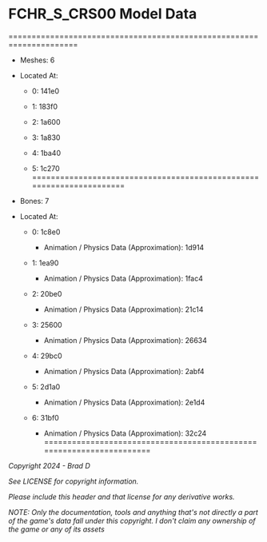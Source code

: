 # FCHR_S_CRS00 Model Data
=====================================================================

* Meshes: 6

* Located At:

  * 0: 141e0

  * 1: 183f0

  * 2: 1a600

  * 3: 1a830

  * 4: 1ba40

  * 5: 1c270
=====================================================================

* Bones: 7

* Located At:

  * 0: 1c8e0

    * Animation / Physics Data (Approximation): 1d914

  * 1: 1ea90

    * Animation / Physics Data (Approximation): 1fac4

  * 2: 20be0

    * Animation / Physics Data (Approximation): 21c14

  * 3: 25600

    * Animation / Physics Data (Approximation): 26634

  * 4: 29bc0

    * Animation / Physics Data (Approximation): 2abf4

  * 5: 2d1a0

    * Animation / Physics Data (Approximation): 2e1d4

  * 6: 31bf0

    * Animation / Physics Data (Approximation): 32c24
=====================================================================

*Copyright 2024 - Brad D*

*See LICENSE for copyright information.*

*Please include this header and that license for any derivative works.*

*NOTE: Only the documentation, tools and anything that's not directly a part of the game's data fall under this copyright. I don't claim any ownership of the game or any of its assets*
